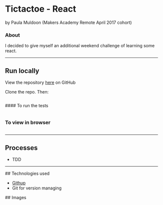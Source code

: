 # Tictactoe - React
by Paula Muldoon (Makers Academy Remote April 2017 cohort)



### About
I decided to give myself an additional weekend challenge of learning some react.

---

## Run locally
View the repository [here](https://github.com/pmuldoon86/tictactoe-react) on GitHub

Clone the repo. Then:

```bash

```
#### To run the tests
```bash
```

### To view in browser
```bash

```


---
## Processes
* TDD


---
## Technologies used


* [Githup](https://github.com/pmuldoon86/tictactoe-react)
* Git for version managing

## Images
